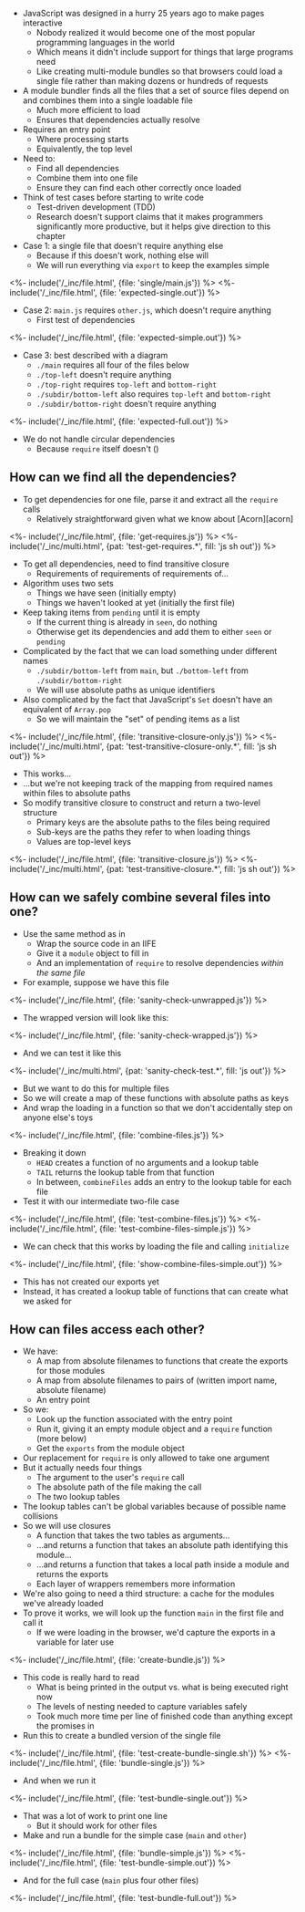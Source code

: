 ---
---

-   JavaScript was designed in a hurry 25 years ago to make pages interactive
    -   Nobody realized it would become one of the most popular programming languages in the world
    -   Which means it didn't include support for things that large programs need
    -   Like creating multi-module bundles so that browsers could load a single file
        rather than making dozens or hundreds of requests
-   A <g key="module_bundler">module bundler</g> finds all the files that a set of source files depend on
    and combines them into a single loadable file
    -   Much more efficient to load
    -   Ensures that dependencies actually resolve
-   Requires an <g key="entry_point">entry point</g>
    -   Where processing starts
    -   Equivalently, the top level
-   Need to:
    -   Find all dependencies
    -   Combine them into one file
    -   Ensure they can find each other correctly once loaded
-   Think of test cases before starting to write code
    -   <g key="tdd">Test-driven development</g> (TDD)
    -   Research doesn't support claims that it makes programmers significantly more productive,
        but it helps give direction to this chapter
-   Case 1: a single file that doesn't require anything else
    -   Because if this doesn't work, nothing else will
    -   We will run everything via `export` to keep the examples simple

<%- include('/_inc/file.html', {file: 'single/main.js'}) %>
<%- include('/_inc/file.html', {file: 'expected-single.out'}) %>

-   Case 2: `main.js` requires `other.js`, which doesn't require anything
    -   First test of dependencies

<%- include('/_inc/file.html', {file: 'expected-simple.out'}) %>

-   Case 3: best described with a diagram
    -   `./main` requires all four of the files below
    -   `./top-left` doesn't require anything
    -   `./top-right` requires `top-left` and `bottom-right`
    -   `./subdir/bottom-left` also requires `top-left` and `bottom-right`
    -   `./subdir/bottom-right` doesn't require anything

<%- include('/_inc/file.html', {file: 'expected-full.out'}) %>

-   We do not handle <g key="circular_dependency">circular dependencies</g>
    -   Because `require` itself doesn't (<xref key="module-loader"></xref>)

## How can we find all the dependencies?

-   To get dependencies for one file, parse it and extract all the `require` calls
    -   Relatively straightforward given what we know about [Acorn][acorn]

<%- include('/_inc/file.html', {file: 'get-requires.js'}) %>
<%- include('/_inc/multi.html', {pat: 'test-get-requires.*', fill: 'js sh out'}) %>

-   To get all dependencies, need to find <g key="transitive_closure">transitive closure</g>
    -   Requirements of requirements of requirements of...
-   Algorithm uses two sets
    -   Things we have seen (initially empty)
    -   Things we haven't looked at yet (initially the first file)
-   Keep taking items from `pending` until it is empty
    -   If the current thing is already in `seen`, do nothing
    -   Otherwise get its dependencies and add them to either `seen` or `pending`
-   Complicated by the fact that we can load something under different names
    -   `./subdir/bottom-left` from `main`, but `./bottom-left` from `./subdir/bottom-right`
    -   We will use <g key="absolute_path">absolute paths</g> as unique identifiers
-   Also complicated by the fact that JavaScript's `Set` doesn't have an equivalent of `Array.pop`
    -   So we will maintain the "set" of pending items as a list

<%- include('/_inc/file.html', {file: 'transitive-closure-only.js'}) %>
<%- include('/_inc/multi.html', {pat: 'test-transitive-closure-only.*', fill: 'js sh out'}) %>

-   This works...
-   ...but we're not keeping track of the mapping from required names within files to absolute paths
-   So modify transitive closure to construct and return a two-level structure
    -   Primary keys are the absolute paths to the files being required
    -   Sub-keys are the paths they refer to when loading things
    -   Values are top-level keys

<%- include('/_inc/file.html', {file: 'transitive-closure.js'}) %>
<%- include('/_inc/multi.html', {pat: 'test-transitive-closure.*', fill: 'js sh out'}) %>

## How can we safely combine several files into one?

-   Use the same method as in <xref key="module-loader"></xref>
    -   Wrap the source code in an <g key="iife">IIFE</g>
    -   Give it a `module` object to fill in
    -   And an implementation of `require` to resolve dependencies *within the same file*
-   For example, suppose we have this file

<%- include('/_inc/file.html', {file: 'sanity-check-unwrapped.js'}) %>

-   The wrapped version will look like this:

<%- include('/_inc/file.html', {file: 'sanity-check-wrapped.js'}) %>

-   And we can test it like this

<%- include('/_inc/multi.html', {pat: 'sanity-check-test.*', fill: 'js out'}) %>

-   But we want to do this for multiple files
-   So we will create a map of these functions with absolute paths as keys
-   And wrap the loading in a function so that we don't accidentally step on anyone else's toys

<%- include('/_inc/file.html', {file: 'combine-files.js'}) %>

-   Breaking it down
    -   `HEAD` creates a function of no arguments and a lookup table
    -   `TAIL` returns the lookup table from that function
    -   In between, `combineFiles` adds an entry to the lookup table for each file
-   Test it with our intermediate two-file case

<%- include('/_inc/file.html', {file: 'test-combine-files.js'}) %>
<%- include('/_inc/file.html', {file: 'test-combine-files-simple.js'}) %>

-   We can check that this works by loading the file and calling `initialize`

<%- include('/_inc/file.html', {file: 'show-combine-files-simple.out'}) %>

-   This has not created our exports yet
-   Instead, it has created a lookup table of functions that can create what we asked for

## How can files access each other?

-   We have:
    -   A map from absolute filenames to functions that create the exports for those modules
    -   A map from absolute filenames to pairs of (written import name, absolute filename)
    -   An entry point
-   So we:
    -   Look up the function associated with the entry point
    -   Run it, giving it an empty module object and a `require` function (more below)
    -   Get the `exports` from the module object
-   Our replacement for `require` is only allowed to take one argument
-   But it actually needs four things
    -   The argument to the user's `require` call
    -   The absolute path of the file making the call
    -   The two lookup tables
-   The lookup tables can't be global variables because of possible name collisions
-   So we will use <g key="closure">closures</g>
    -   A function that takes the two tables as arguments...
    -   ...and returns a function that takes an absolute path identifying this module...
    -   ...and returns a function that takes a local path inside a module and returns the exports
    -   Each layer of wrappers remembers more information
-   We're also going to need a third structure: a cache for the modules we've already loaded
-   To prove it works, we will look up the function `main` in the first file and call it
    -   If we were loading in the browser, we'd capture the exports in a variable for later use

<%- include('/_inc/file.html', {file: 'create-bundle.js'}) %>

-   This code is really hard to read
    -   What is being printed in the output vs. what is being executed right now
    -   The levels of nesting needed to capture variables safely
    -   Took much more time per line of finished code than anything except the promises in <xref key="promises"></xref>
-   Run this to create a bundled version of the single file

<%- include('/_inc/file.html', {file: 'test-create-bundle-single.sh'}) %>
<%- include('/_inc/file.html', {file: 'bundle-single.js'}) %>

-   And when we run it

<%- include('/_inc/file.html', {file: 'test-bundle-single.out'}) %>

-   That was a lot of work to print one line
    -   But it should work for other files
-   Make and run a bundle for the simple case (`main` and `other`)

<%- include('/_inc/file.html', {file: 'bundle-simple.js'}) %>
<%- include('/_inc/file.html', {file: 'test-bundle-simple.out'}) %>

-   And for the full case (`main` plus four other files)

<%- include('/_inc/file.html', {file: 'test-bundle-full.out'}) %>
